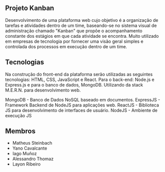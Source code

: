 ## Projeto Kanban
Desenvolvimento de uma plataforma web cujo objetivo é a organização de tarefas e atividades dentro de um time, baseando-se no sistema visual de administração chamado "Kanban" que propõe o acompanhamento constante dos estágios em que cada atividade se encontra. Muito utilizado em empresas de tecnologia por fornecer uma visão geral simples e controlada dos processos em execução dentro de um time.

## Tecnologias
Na construção do front-end da plataforma serão utilizadas as seguintes tecnologias: HTML, CSS, JavaScript e React. Para o back-end: Node.js e Express.js e para o banco de dados, MongoDB. Utilizando da stack M.E.R.N. para desenvolvimento web.

MongoDB - Banco de Dados NoSQL baseado em documentos.
ExpressJS - Framework Backend de NodeJS para aplicações web.
ReactJS - Biblioteca JS para desenvolvimento de interfaces de usuário.
NodeJS - Ambiente de execução JS



## Membros
<ul><li>Matheus Steinbach</li><li>Yano Cavalcante</li><li>Iago Muñoz</li><li>Alessandro Thomaz</li><li>Layon Ribeiro</li>
